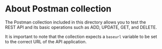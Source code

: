 # About Postman collection

The Postman collection included in this directory allows you to test the REST API and its basic operations such as ADD, UPDATE, GET, and DELETE.

It is important to note that the collection expects a `baseurl` variable to be set to the correct URL of the API application.
